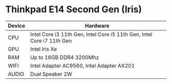 # Thinkpad E14 Second Gen (Iris)

| Device        | Hardware                                                                  |
|---------------|---------------------------------------------------------------------------|
| CPU           | Intel Core i3 11th Gen, Intel Core i5 11th Gen, Intel Core i7 11th Gen    |
| GPU           | Intel Iris Xe                                                             |
| RAM           | Up to 16GB DDR4 3200Mhz                                                   |
| WIFI          | Intel Adapter AC9560, Intel Adapter AX201                                 |
| AUDIO         | Dual Speaker 2W                                                           |
